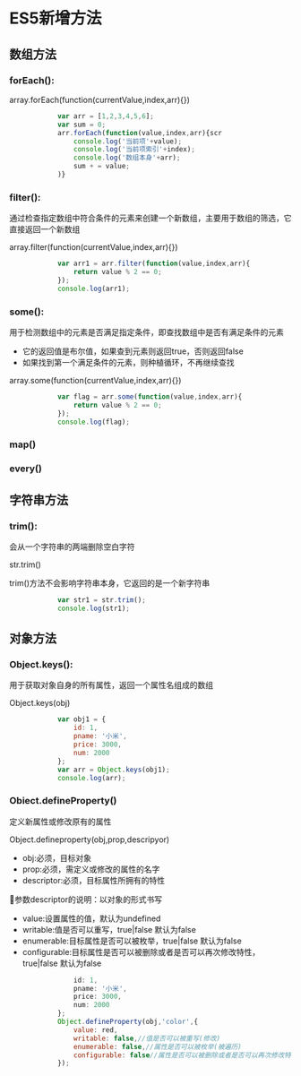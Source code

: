 #  ES5新增方法

##  数组方法

###  forEach():

array.forEach(function(currentValue,index,arr){})

```javascript
			var arr = [1,2,3,4,5,6];
			var sum = 0;
			arr.forEach(function(value,index,arr){scr
    			console.log('当前项'+value);
    			console.log('当前项索引'+index);
    			console.log('数组本身'+arr);
    			sum + = value;
			)}
```

###  filter():

通过检查指定数组中符合条件的元素来创建一个新数组，主要用于数组的筛选，它直接返回一个新数组

array.filter(function(currentValue,index,arr){})

```javascript
			var arr1 = arr.filter(function(value,index,arr){
				return value % 2 == 0;
			});
			console.log(arr1);
```

###  some():

用于检测数组中的元素是否满足指定条件，即查找数组中是否有满足条件的元素

* 它的返回值是布尔值，如果查到元素则返回true，否则返回false
* 如果找到第一个满足条件的元素，则种植循环，不再继续查找

array.some(function(currentValue,index,arr){})

```javascript
			var flag = arr.some(function(value,index,arr){
				return value % 2 == 0;
			});
			console.log(flag);
```

###  map()

###  every()

##  字符串方法

###  trim():

会从一个字符串的两端删除空白字符

str.trim()

trim()方法不会影响字符串本身，它返回的是一个新字符串

```js
			var str1 = str.trim();
			console.log(str1);
```

##  对象方法

###  Object.keys():

用于获取对象自身的所有属性，返回一个属性名组成的数组

Object.keys(obj)

```javascript
			var obj1 = {
                id: 1,
                pname: '小米',
                price: 3000,
                num: 2000
            };
			var arr = Object.keys(obj1);
			console.log(arr);
```

###  Obiect.defineProperty()

定义新属性或修改原有的属性

Object.defineproperty(obj,prop,descripyor)

* obj:必须，目标对象
* prop:必须，需定义或修改的属性的名字
* descriptor:必须，目标属性所拥有的特性

:blue_heart:参数descriptor的说明：以对象的形式书写

* value:设置属性的值，默认为undefined
* writable:值是否可以重写，true|false 默认为false
* enumerable:目标属性是否可以被枚举，true|false 默认为false
* configurable:目标属性是否可以被删除或者是否可以再次修改特性，true|false 默认为false

```javascript
				id: 1,
			    pname: '小米',
			    price: 3000,
			    num: 2000
			};
			Object.defineProperty(obj,'color',{
				value: red,
				writable: false,//值是否可以被重写(修改)
				enumerable: false,//属性是否可以被枚举(被遍历)
				configurable: false//属性是否可以被删除或者是否可以再次修改特性
			});
```
